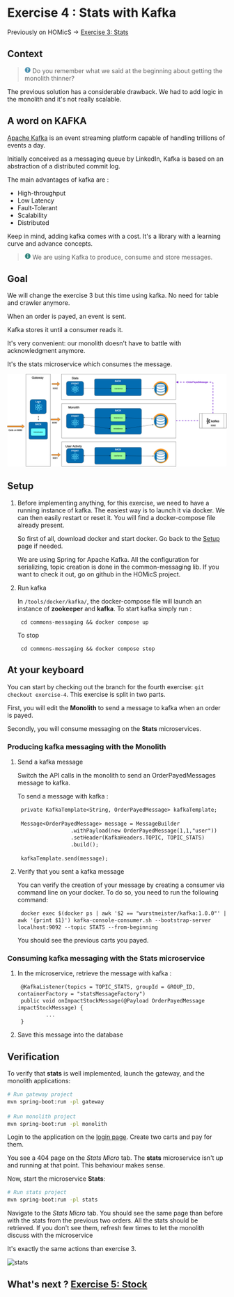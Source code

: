 # Exercise 4 : Stats with Kafka

Previously on HOMicS -> [Exercise 3: Stats](../user-guide/stats.md)

## Context

> ![question](../img/question.png) Do you remember what we said at the beginning about getting the monolith thinner?

The previous solution has a considerable drawback. We had to add logic in the monolith and it's not really scalable. 

## A word on KAFKA

[Apache Kafka](https://kafka.apache.org/) is an event streaming platform capable of handling trillions of events a day.

Initially conceived as a messaging queue by LinkedIn, Kafka is based on an abstraction of a distributed commit log.

The main advantages of kafka are :

- High-throughput
- Low Latency
- Fault-Tolerant
- Scalability
- Distributed

Keep in mind, adding kafka comes with a cost. It's a library with a learning curve and advance concepts.  

> ![info](../img/info.png) We are using Kafka to produce, consume and store messages.

## Goal 

We will change the exercise 3 but this time using kafka. No need for table and crawler anymore.

When an order is payed, an event is sent.
 
Kafka stores it until a consumer reads it.
 
It's very convenient: our monolith doesn't have to battle with acknowledgment anymore.

It's the stats microservice which consumes the message.

![stats-kafka](../img/stats-kafka.png)

## Setup

1. Before implementing anything, for this exercise, we need to have a running instance of kafka. The easiest way is to launch
it via docker. We can then easily restart or reset it. You will find a docker-compose file already present.

    So first of all, download docker and start docker. Go back to the [Setup](../setup.md) page if needed.

    We are using Spring for Apache Kafka. All the configuration for serializing, topic creation is done in the 
    common-messaging lib. If you want to check it out, go on github in the HOMicS project.

2. Run kafka
    
    In `/tools/docker/kafka/`, the docker-compose file will launch an instance of **zookeeper** and **kafka**.
    To start kafka simply run :

        cd commons-messaging && docker compose up
    
    To stop 
    
        cd commons-messaging && docker compose stop

## At your keyboard

You can start by checking out the branch for the fourth exercise: `git checkout exercise-4`. This exercise is split in
two parts.

First, you will edit the **Monolith** to send a message to kafka when an order is payed.

Secondly, you will consume messaging on the **Stats** microservices.

### Producing kafka messaging with the Monolith

1. Send a kafka message

    Switch the API calls in the monolith to send an OrderPayedMessages message to kafka.
    
    To send a message with kafka :
        
        private KafkaTemplate<String, OrderPayedMessage> kafkaTemplate;
        
        Message<OrderPayedMessage> message = MessageBuilder
                        .withPayload(new OrderPayedMessage(1,1,"user"))
                        .setHeader(KafkaHeaders.TOPIC, TOPIC_STATS)
                        .build();
        
        kafkaTemplate.send(message);

2. Verify that you sent a kafka message

    You can verify the creation of your message by creating a consumer via command line on your docker. To do so, you need
    to run the following command:

        docker exec $(docker ps | awk '$2 == "wurstmeister/kafka:1.0.0"' | awk '{print $1}') kafka-console-consumer.sh --bootstrap-server localhost:9092 --topic STATS --from-beginning

    You should see the previous carts you payed.  

### Consuming kafka messaging with the Stats microservice

1. In the microservice, retrieve the message with kafka :

        @KafkaListener(topics = TOPIC_STATS, groupId = GROUP_ID, containerFactory = "statsMessageFactory")
        public void onImpactStockMessage(@Payload OrderPayedMessage impactStockMessage) {
                ...
        }

2. Save this message into the database

## Verification

To verify that **stats** is well implemented, launch the gateway, and the monolith applications:

```bash
# Run gateway project
mvn spring-boot:run -pl gateway

# Run monolith project
mvn spring-boot:run -pl monolith
```

Login to the application on the [login page](http://localhost:8080/login). Create two carts and pay for them.

You see a 404 page on the _Stats Micro_ tab. The **stats** microservice isn't up and running at that point. This behaviour
makes sense.

Now, start the microservice **Stats**:

````bash
# Run stats project
mvn spring-boot:run -pl stats
````

Navigate to the _Stats Micro_ tab. You should see the same page than before with the stats from the previous two orders.
All the stats should be retrieved. If you don't see them, refresh few times to let the monolith discuss with the microservice 

It's exactly the same actions than exercise 3.

![stats](../img/stats-micro.gif)

## What's next ? [Exercise 5: Stock](../user-guide/stock.md)
